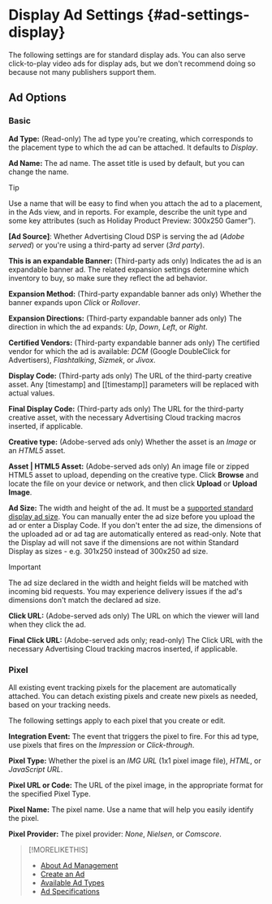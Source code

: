 # Display Ad Settings {#ad-settings-display}

The following settings are for standard display ads. You can also serve click-to-play video ads for display ads, but we don't recommend doing so because not many publishers support them.

## Ad Options

### Basic

**Ad Type:** (Read-only) The ad type you're creating, which corresponds to the placement type to which the ad can be attached. It defaults to *Display*.

**Ad Name:** The ad name. The asset title is used by default, but you can change the name.

>[!TIP]
>
> Use a name that will be easy to find when you attach the ad to a placement, in the Ads view, and in reports. For example, describe the unit type and some key attributes (such as Holiday Product Preview: 300x250 Gamer”).

**[Ad Source]**: Whether Advertising Cloud DSP is serving the ad (*Adobe served*) or you're using a third-party ad server (*3rd party*).

**This is an expandable Banner:** (Third-party ads only) Indicates the ad is an expandable banner ad. The related expansion settings determine which inventory to buy, so make sure they reflect the ad behavior.

**Expansion Method:** (Third-party expandable banner ads only) Whether the banner expands upon *Click* or *Rollover*.

**Expansion Directions:** (Third-party expandable banner ads only) The direction in which the ad expands: *Up*, *Down*, *Left*, or *Right*.

**Certified Vendors:** (Third-party expandable banner ads only) The certified vendor for which the ad is available: *DCM* (Google DoubleClick for Advertisers), *Flashtalking*, *Sizmek*, or *Jivox*.

**Display Code:** (Third-party ads only) The URL of the third-party creative asset. Any [timestamp] and [[timestamp]] parameters will be replaced with actual values.

**Final Display Code:** (Third-party ads only) The URL for the third-party creative asset, with the necessary Advertising Cloud tracking macros inserted, if applicable.

**Creative type:** (Adobe-served ads only) Whether the asset is an *Image* or an *HTML5* asset.

**Asset | HTML5 Asset:** (Adobe-served ads only) An image file or zipped HTML5 asset to upload, depending on the creative type. Click **Browse** and locate the file on your device or network, and then click **Upload** or **Upload Image**.

**Ad Size:** The width and height of the ad. It must be a [supported standard display ad size](https://education.tubemogul.com/wp-content/uploads/2020/08/Adobe_Avstg_Cloud-Ad-Specs-20201.pdf). You can manually enter the ad size before you upload the ad or enter a Display Code. If you don't enter the ad size, the dimensions of the uploaded ad or ad tag are automatically entered as read-only. Note that the Display ad will not save if the dimensions are not within Standard Display as sizes - e.g. 301x250 instead of 300x250 ad size.

>[!IMPORTANT]
>
> The ad size declared in the width and height fields will be matched with incoming bid requests. You may experience delivery issues if the ad's dimensions don't match the declared ad size.

**Click URL:** (Adobe-served ads only) The URL on which the viewer will land when they click the ad.

**Final Click URL:** (Adobe-served ads only; read-only) The Click URL with the necessary Advertising Cloud tracking macros inserted, if applicable.

### Pixel

All existing event tracking pixels for the placement are automatically attached. You can detach existing pixels and create new pixels as needed, based on your tracking needs.

The following settings apply to each pixel that you create or edit.

**Integration Event:** The event that triggers the pixel to fire. For this ad type, use pixels that fires on the *Impression* or *Click-through*.

**Pixel Type:** Whether the pixel is an *IMG URL* (1x1 pixel image file), *HTML*, or *JavaScript URL*.

**Pixel URL or Code:** The URL of the pixel image, in the appropriate format for the specified Pixel Type.

**Pixel Name:** The pixel name. Use a name that will help you easily identify the pixel.

**Pixel Provider:** The pixel provider: *None*, *Nielsen*, or *Comscore*.

>[!MORELIKETHIS]
>
>* [About Ad Management](ad-about.md)
>* [Create an Ad](ad-create.md)
>* [Available Ad Types](ad-types.md)
>* [Ad Specifications](https://education.tubemogul.com/wp-content/uploads/2020/08/Adobe_Avstg_Cloud-Ad-Specs-20201.pdf)
